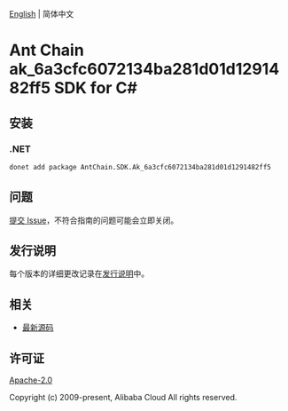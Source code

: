 [English](README.md) | 简体中文

# Ant Chain ak_6a3cfc6072134ba281d01d1291482ff5 SDK for C#

## 安装

### .NET

```bash
donet add package AntChain.SDK.Ak_6a3cfc6072134ba281d01d1291482ff5
```

## 问题

[提交 Issue](https://github.com/alipay/antchain-openapi-prod-sdk/issues/new)，不符合指南的问题可能会立即关闭。

## 发行说明

每个版本的详细更改记录在[发行说明](./ChangeLog.txt)中。

## 相关

* [最新源码](https://github.com/antchain-openapi-prod-sdk)

## 许可证

[Apache-2.0](http://www.apache.org/licenses/LICENSE-2.0)

Copyright (c) 2009-present, Alibaba Cloud All rights reserved.
